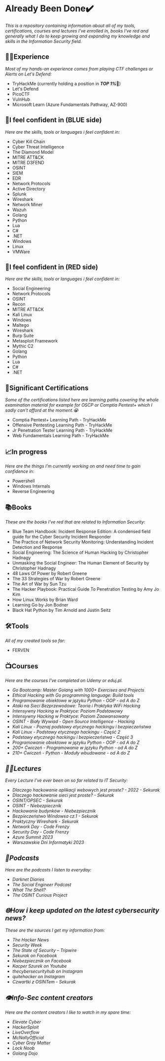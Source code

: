 # <strong>Already Been Done✔️</strong><br>

<i>This is a repository containing information about all of my tools, certifications, courses and lectures I've enrolled in, books I've red and generally what I do to keep growing and expanding my knowledge and skills in the Information Security field.</i>



## 👨‍🎓Experience
<i>Most of my hands-on experience comes from playing CTF challenges or Alerts on Let's Defend:</i>
- TryHackMe (currently holding a position in <i><strong>TOP 1%</strong></i>💪)
- Let's Defend
- PicoCTF
- VulnHub
- Microsoft Learn (Azure Fundamentals Pathway, AZ-900)

## 🔵I feel confident in (BLUE side)
<i>Here are the skills, tools or languages i feel confident in:</i>
- Cyber Kill Chain
- Cyber Threat Intelligence
- The Diamond Model
- MITRE ATT&CK
- MITRE D3FEND
- OSINT
- SIEM
- EDR
- Network Protocols
- Active Directory
- Splunk
- Wireshark
- Network Miner
- Wazuh
- Golang
- Python
- Lua
- C#
- .NET
- Windows
- Linux
- VMWare


## 🔴I feel confident in (RED side)
<i>Here are the skills, tools or languages i feel confident in:</i>
- Social Engineering
- Network Protocols
- OSINT
- Recon
- MITRE ATT&CK
- Kali Linux
- Windows
- Maltego
- Wireshark
- Burp Suite
- Metasploit Framework
- Mythic C2
- Golang
- Python
- Lua
- C#
- .NET


## 📃Significant Certifications
<i>Some of the certifications listed here are learning paths covering the whole examination material for example for OSCP or Comptia Pentest+ which I sadly can't afford at the moment.😭</i>
- Comptia Pentest+ Learning Path - TryHackMe
- Offensive Pentesting Learning Path - TryHackMe
- Jr Penetration Tester Learning Path - TryHackMe
- Web Fundamentals Learning Path - TryHackMe


## 📈In progress
<i>Here are the things I'm currently working on and need time to gain confidence in:</i>
- Powershell
- Windows Internals
- Reverse Engineering


## 📚Books
<i>These are the books I've red that are related to Information Security:</i>
- Blue Team Handbook: Incident Response Edition: A condensed field guide for the Cyber Security Incident Responder
- The Practice of Network Security Monitoring: Understanding Incident Detection and Response
- Social Engineering: The Science of Human Hacking by Christopher Hadnagy
- Unmasking the Social Engineer: The Human Element of Security by Christopher Hadnagy
- 48 Laws Of Power by Robert Greene
- The 33 Strategies of War by Robert Greene
- The Art of War by Sun Tzu
- The Hacker Playbook: Practical Guide To Penetration Testing by Amy Jo Kim
- How Linux Works by Brian Ward
- Learning Go by Jon Bodner
- Black Hat Python by Tim Arnold and Justin Seitz

## 🛠️Tools
<i>All of my created tools so far:</i>
- FERVEN

## 📺Courses
<i>Here are the courses I've completed on Udemy or eduj.pl.<i>
- Go Bootcamp: Master Golang with 1000+ Exercises and Projects
- Ethical Hacking with Go programming language: Build tools
- Programowanie obiektowe w języku Python - OOP - od A do Z
- Ataki na Sieci Bezprzewodowe: Teoria i Praktyka WiFi Hacking
- Intensywny Hacking w Praktyce: Poziom Podstawowy
- Intensywny Hacking w Praktyce: Poziom Zaawansowany
- OSINT - Biały Wywiad - Open Source Intelligence - Hacking
- Kali Linux - Poznaj podstawy etycznego hackingu i bezpieczeństwa
- Kali Linux - Podstawy etycznego hackingu - Część 2
- Podstawy etycznego hackingu i bezpieczeństwa - Część 3
- Programowanie obiektowe w języku Python - OOP - od A do Z
- 200+ Ćwiczeń - Programowanie w języku Python - od A do Z
- 210+ Ćwiczeń - Python - Moduły wbudowane - od A do Z

## 👨‍🏫Lectures
<i>Every Lecture I've ever been on so far related to IT Security:</i>
- Dlaczego hackowanie aplikacji webowych jest proste? - 2022 - Sekurak
- Dlaczego hackowanie sieci jest proste? - Sekurak
- OSINT/OPSEC - Sekurak
- OSINT - Niebezpiecznik
- Hackowanie budynków - Niebezpiecznik
- Bezpieczeństwo Windowsa cz.1 - Sekurak
- Praktyczny Wireshark - Sekurak
- Network Day - Code Frenzy
- Security Day - Code Frenzy
- Azure Summit 2023
- Warszawskie Dni Informatyki 2023
   
## 🎤Podcasts
<i>Here are the podcasts I listen to everyday:</i>
- Darknet Diaries
- The Social Engineer Podcast
- What The Shell?
- The OSINT Curious Project

## 🌐How i keep updated on the latest cybersecurity news?
<i>These are the sources I get my information from:</i>
- The Hacker News
- Security Week
- The State of Security – Tripwire
- Sekurak on Facebook
- Niebezpiecznik on Facebook
- Kacper Szurek on Youtube
- thecybersecurityhub on Instagram
- quitehacker on Instagram
- Czwartki z OSINTem - Sekurak
  
## 👁️Info-Sec content creators
<i>Here are the content creators I like to watch in my spare time:</i>
- Elevate Cyber
- HackerSploit
- LiveOverflow
- McNallyOfficial
- Cyber Gray Matter
- Lock Noob
- Golang Dojo
